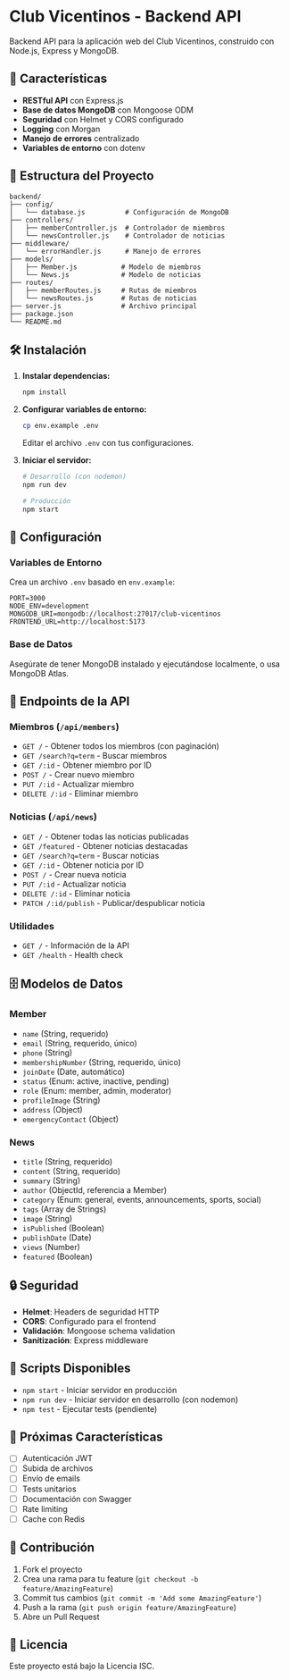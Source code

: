 # Club Vicentinos - Backend API

Backend API para la aplicación web del Club Vicentinos, construido con Node.js, Express y MongoDB.

## 🚀 Características

- **RESTful API** con Express.js
- **Base de datos MongoDB** con Mongoose ODM
- **Seguridad** con Helmet y CORS configurado
- **Logging** con Morgan
- **Manejo de errores** centralizado
- **Variables de entorno** con dotenv

## 📁 Estructura del Proyecto

```
backend/
├── config/
│   └── database.js          # Configuración de MongoDB
├── controllers/
│   ├── memberController.js  # Controlador de miembros
│   └── newsController.js    # Controlador de noticias
├── middleware/
│   └── errorHandler.js      # Manejo de errores
├── models/
│   ├── Member.js           # Modelo de miembros
│   └── News.js             # Modelo de noticias
├── routes/
│   ├── memberRoutes.js     # Rutas de miembros
│   └── newsRoutes.js       # Rutas de noticias
├── server.js               # Archivo principal
├── package.json
└── README.md
```

## 🛠️ Instalación

1. **Instalar dependencias:**
   ```bash
   npm install
   ```

2. **Configurar variables de entorno:**
   ```bash
   cp env.example .env
   ```
   Editar el archivo `.env` con tus configuraciones.

3. **Iniciar el servidor:**
   ```bash
   # Desarrollo (con nodemon)
   npm run dev
   
   # Producción
   npm start
   ```

## 🔧 Configuración

### Variables de Entorno

Crea un archivo `.env` basado en `env.example`:

```env
PORT=3000
NODE_ENV=development
MONGODB_URI=mongodb://localhost:27017/club-vicentinos
FRONTEND_URL=http://localhost:5173
```

### Base de Datos

Asegúrate de tener MongoDB instalado y ejecutándose localmente, o usa MongoDB Atlas.

## 📡 Endpoints de la API

### Miembros (`/api/members`)

- `GET /` - Obtener todos los miembros (con paginación)
- `GET /search?q=term` - Buscar miembros
- `GET /:id` - Obtener miembro por ID
- `POST /` - Crear nuevo miembro
- `PUT /:id` - Actualizar miembro
- `DELETE /:id` - Eliminar miembro

### Noticias (`/api/news`)

- `GET /` - Obtener todas las noticias publicadas
- `GET /featured` - Obtener noticias destacadas
- `GET /search?q=term` - Buscar noticias
- `GET /:id` - Obtener noticia por ID
- `POST /` - Crear nueva noticia
- `PUT /:id` - Actualizar noticia
- `DELETE /:id` - Eliminar noticia
- `PATCH /:id/publish` - Publicar/despublicar noticia

### Utilidades

- `GET /` - Información de la API
- `GET /health` - Health check

## 🗄️ Modelos de Datos

### Member
- `name` (String, requerido)
- `email` (String, requerido, único)
- `phone` (String)
- `membershipNumber` (String, requerido, único)
- `joinDate` (Date, automático)
- `status` (Enum: active, inactive, pending)
- `role` (Enum: member, admin, moderator)
- `profileImage` (String)
- `address` (Object)
- `emergencyContact` (Object)

### News
- `title` (String, requerido)
- `content` (String, requerido)
- `summary` (String)
- `author` (ObjectId, referencia a Member)
- `category` (Enum: general, events, announcements, sports, social)
- `tags` (Array de Strings)
- `image` (String)
- `isPublished` (Boolean)
- `publishDate` (Date)
- `views` (Number)
- `featured` (Boolean)

## 🔒 Seguridad

- **Helmet**: Headers de seguridad HTTP
- **CORS**: Configurado para el frontend
- **Validación**: Mongoose schema validation
- **Sanitización**: Express middleware

## 🚀 Scripts Disponibles

- `npm start` - Iniciar servidor en producción
- `npm run dev` - Iniciar servidor en desarrollo (con nodemon)
- `npm test` - Ejecutar tests (pendiente)

## 📝 Próximas Características

- [ ] Autenticación JWT
- [ ] Subida de archivos
- [ ] Envío de emails
- [ ] Tests unitarios
- [ ] Documentación con Swagger
- [ ] Rate limiting
- [ ] Cache con Redis

## 🤝 Contribución

1. Fork el proyecto
2. Crea una rama para tu feature (`git checkout -b feature/AmazingFeature`)
3. Commit tus cambios (`git commit -m 'Add some AmazingFeature'`)
4. Push a la rama (`git push origin feature/AmazingFeature`)
5. Abre un Pull Request

## 📄 Licencia

Este proyecto está bajo la Licencia ISC. 